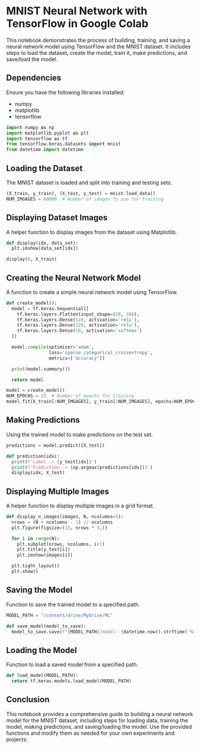 # MNIST Neural Network with TensorFlow in Google Colab

This notebook demonstrates the process of building, training, and saving a neural network model using TensorFlow and the MNIST dataset. It includes steps to load the dataset, create the model, train it, make predictions, and save/load the model.

## Dependencies

Ensure you have the following libraries installed:
- numpy
- matplotlib
- tensorflow

```python
import numpy as np
import matplotlib.pyplot as plt
import tensorflow as tf
from tensorflow.keras.datasets import mnist
from datetime import datetime
```

## Loading the Dataset

The MNIST dataset is loaded and split into training and testing sets.

```python
(X_train, y_train), (X_test, y_test) = mnist.load_data()
NUM_IMGAGES = 60000  # Number of images to use for training
```

## Displaying Dataset Images

A helper function to display images from the dataset using Matplotlib.

```python
def display(idx, data_set):
  plt.imshow(data_set[idx])

display(0, X_train)
```

## Creating the Neural Network Model

A function to create a simple neural network model using TensorFlow.

```python
def create_model():
  model = tf.keras.Sequential([
    tf.keras.layers.Flatten(input_shape=(28, 28)),
    tf.keras.layers.Dense(128, activation='relu'),
    tf.keras.layers.Dense(128, activation='relu'),
    tf.keras.layers.Dense(10, activation='softmax')
  ])

  model.compile(optimizer='adam',
                loss='sparse_categorical_crossentropy',
                metrics=['accuracy'])

  print(model.summary())

  return model

model = create_model()
NUM_EPOCHS = 15  # Number of epochs for training
model.fit(X_train[:NUM_IMGAGES], y_train[:NUM_IMGAGES], epochs=NUM_EPOCHS)
```

## Making Predictions

Using the trained model to make predictions on the test set.

```python
predictions = model.predict([X_test])

def prediction(idx):
  print(f'Label -> {y_test[idx]}')
  print(f'Prediction -> {np.argmax(predictions[idx])}')
  display(idx, X_test)
```

## Displaying Multiple Images

A helper function to display multiple images in a grid format.

```python
def display_n_images(images, N, ncolumns=5):
  nrows = (N + ncolumns - 1) // ncolumns
  plt.figure(figsize=(15, nrows * 3,))

  for i in range(N):
    plt.subplot(nrows, ncolumns, i+1)
    plt.title(y_test[i])
    plt.imshow(images[i])

  plt.tight_layout()
  plt.show()
```

## Saving the Model

Function to save the trained model to a specified path.

```python
MODEL_PATH = "/content/drive/MyDrive/ML"

def save_model(model_to_save):
  model_to_save.save(f"{MODEL_PATH}/model--{datetime.now().strftime('%m:%d:%y, %H:%M')}_{NUM_IMGAGES}_images.h5")
```

## Loading the Model

Function to load a saved model from a specified path.

```python
def load_model(MODEL_PATH):
  return tf.keras.models.load_model(MODEL_PATH)
```

## Conclusion

This notebook provides a comprehensive guide to building a neural network model for the MNIST dataset, including steps for loading data, training the model, making predictions, and saving/loading the model. Use the provided functions and modify them as needed for your own experiments and projects.
